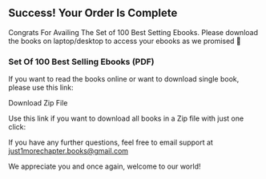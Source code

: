 ## Success! Your Order Is Complete

Congrats For Availing The Set of 100 Best Setting Ebooks. Please download the books on laptop/desktop to access your ebooks as we promised 🙂

### Set Of 100 Best Selling Ebooks (PDF) 

If you want to read the books online or want to download single book, please use this link:

Download Zip File

Use this link if you want to download all books in a Zip file with just one click:

If you have any further questions, feel free to email support at just1morechapter.books@gmail.com

We appreciate you and once again, welcome to our world!
